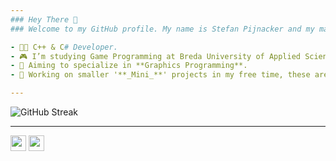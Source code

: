 ```yaml
---
### Hey There 👋
### Welcome to my GitHub profile. My name is Stefan Pijnacker and my main occupation is **Game Development/Programming**.

- 👨‍💻 C++ & C# Developer.
- 🎮 I’m studying Game Programming at Breda University of Applied Sciences.
- 🔭 Aiming to specialize in **Graphics Programming**. 
- 💫 Working on smaller '**_Mini_**' projects in my free time, these are mostly small simulations and/or recreations of interesting systems.

---
```



![GitHub Streak](http://github-readme-streak-stats.herokuapp.com?user=stefanpgd&theme=highcontrast&hide_border=true)  
    
---


<p><a href="https://twitter.com/StefanPijnacker"><img src="https://img.shields.io/badge/twitter-%231DA1F2.svg?&style=for-the-badge&logo=twitter&logoColor=white" height=25></a> <a href="https://www.linkedin.com/in/stefan-pijnacker-6b506a194/"><img src="https://img.shields.io/badge/linkedin-%230077B5.svg?&style=for-the-badge&logo=linkedin&logoColor=white" height=25></a>
